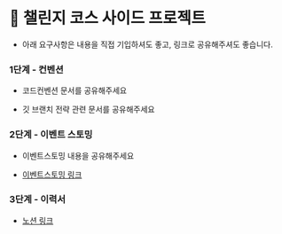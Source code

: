 # 🎯 챌린지 코스 사이드 프로젝트

* 아래 요구사항은 내용을 직접 기입하셔도 좋고, 링크로 공유해주셔도 좋습니다.

### 1단계 - 컨벤션

- 코드컨벤션 문서를 공유해주세요

- 깃 브랜치 전략 관련 문서를 공유해주세요


### 2단계 - 이벤트 스토밍

- 이벤트스토밍 내용을 공유해주세요

- [이벤트스토밍 링크](https://miro.com/welcomeonboard/dkF3dEdrT3ZZNnVMaGNYRk5EMkRnWG43SllJWk1XaElsdHpyZW9CQm9hSXQ2Y2RCWGx0TlhkYVpzaXlTN2NhU3wzNDU4NzY0NTM1ODkxMzE2OTY5fDI=?share_link_id=962182229120)

### 3단계 - 이력서

- [노션 링크](https://leegeonhoe.notion.site/1df4c1f773034c62ae67d6020e25dd4a)
